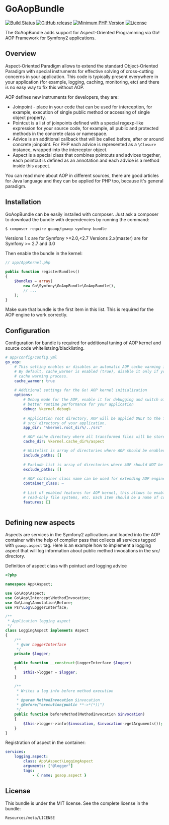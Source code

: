 GoAopBundle
==============

[![Build Status](https://secure.travis-ci.org/goaop/goaop-symfony-bundle.png?branch=master)](https://travis-ci.org/goaop/goaop-symfony-bundle)
[![GitHub release](https://img.shields.io/github/release/goaop/goaop-symfony-bundle.svg)](https://github.com/goaop/goaop-symfony-bundle/releases/latest)
[![Minimum PHP Version](http://img.shields.io/badge/php-%3E%3D%205.5-8892BF.svg)](https://php.net/)
[![License](https://img.shields.io/packagist/l/goaop/goaop-symfony-bundle.svg)](https://packagist.org/packages/goaop/goaop-symfony-bundle)

The GoAopBundle adds support for Aspect-Oriented Programming via Go! AOP Framework for Symfony2 applications.

Overview
--------

Aspect-Oriented Paradigm allows to extend the standard Object-Oriented Paradigm with special instruments for effective solving of cross-cutting concerns in your application. This code is typically present everywhere in your application (for example, logging, caching, monitoring, etc) and there is no easy way to fix this without AOP.

AOP defines new instruments for developers, they are:

 * Joinpoint - place in your code that can be used for interception, for example, execution of single public method or accessing of single object property.
 * Pointcut is a list of joinpoints defined with a special regexp-like expression for your source code, for example, all public and protected methods in the concrete class or namespace.
 * Advice is an additional callback that will be called before, after or around concrete joinpoint. For PHP each advice is represented as a `\Closure` instance, wrapped into the interceptor object.
 * Aspect is a special class that combines pointcuts and advices together, each pointcut is defined as an annotation and each advice is a method inside this aspect.
 
 You can read more about AOP in different sources, there are good articles for Java language and they can be applied for PHP too, because it's general paradigm.

Installation
------------

GoAopBundle can be easily installed with composer. Just ask a composer to download the bundle with dependencies by running the command:

```bash
$ composer require goaop/goaop-symfony-bundle
```

Versions 1.x are for Symfony >=2.0,<2.7
Versions 2.x(master) are for Symfony >= 2.7 and 3.0

Then enable the bundle in the kernel:
```php
// app/AppKernel.php

public function registerBundles()
{
    $bundles = array(
        new Go\Symfony\GoAopBundle\GoAopBundle(),
        // ...
    );
}
```
Make sure that bundle is the first item in this list. This is required for the AOP engine to work correctly.

Configuration
-------------

Configuration for bundle is required for additional tuning of AOP kernel and source code whitelistsing/blacklisting.

```yaml
# app/config/config.yml
go_aop:
    # This setting enables or disables an automatic AOP cache warming in the application.
    # By default, cache_warmer is enabled (true), disable it only if you have serious issues with 
    # cache warming process.
    cache_warmer: true
    
    # Additional settings for the Go! AOP kernel initialization
    options:
        # Debug mode for the AOP, enable it for debugging and switch off for production mode to have a
        # better runtime performance for your application
        debug: %kernel.debug%
        
        # Application root directory, AOP will be applied ONLY to the files in this directory, by default it's
        # src/ directory of your application.
        app_dir: "%kernel.root_dir%/../src"

        # AOP cache directory where all transformed files will be stored.
        cache_dir: %kernel.cache_dir%/aspect

        # Whitelist is array of directories where AOP should be enabled, leave it empty to process all files
        include_paths: []
        
        # Exclude list is array of directories where AOP should NOT be enabled, leave it empty to process all files
        exclude_paths: []
        
        # AOP container class name can be used for extending AOP engine or services adjustment
        container_class: ~
        
        # List of enabled features for AOP kernel, this allows to enable function interception, support for
        # read-only file systems, etc. Each item should be a name of constant from the `Go\Aop\Features` class.
        features: []
      
```

Defining new aspects
--------------------

Aspects are services in the Symfony2 apllications and loaded into the AOP container with the help of compiler pass that collects all services tagged with `goaop.aspect` tag. Here is an example how to implement a logging aspect that will log information about public method invocations in the src/ directory.


Definition of aspect class with pointuct and logging advice
```php
<?php

namespace App\Aspect;

use Go\Aop\Aspect;
use Go\Aop\Intercept\MethodInvocation;
use Go\Lang\Annotation\Before;
use Psr\Log\LoggerInterface;

/**
 * Application logging aspect
 */
class LoggingAspect implements Aspect
{
    /**
     * @var LoggerInterface
     */
    private $logger;

    public function __construct(LoggerInterface $logger)
    {
        $this->logger = $logger;
    }

    /**
     * Writes a log info before method execution
     *
     * @param MethodInvocation $invocation
     * @Before("execution(public **->*(*))")
     */
    public function beforeMethod(MethodInvocation $invocation)
    {
        $this->logger->info($invocation, $invocation->getArguments());
    }
}
```

Registration of aspect in the container:

```yaml
services:
    logging.aspect:
        class: App\Aspect\LoggingAspect
        arguments: ["@logger"]
        tags:
            - { name: goaop.aspect }
```

License
-------

This bundle is under the MIT license. See the complete license in the bundle:

    Resources/meta/LICENSE
